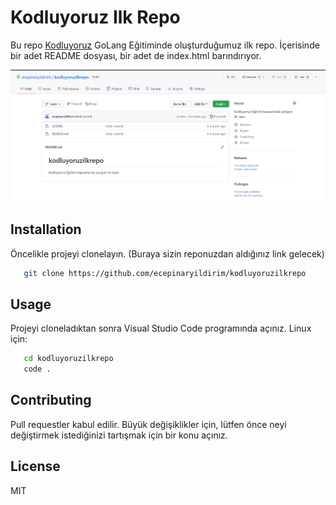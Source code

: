 # Kodluyoruz Ilk Repo
Bu repo [Kodluyoruz] GoLang Eğitiminde oluşturduğumuz ilk repo. İçerisinde bir adet README dosyası, bir adet de index.html barındırıyor.

[![Product Name Screen Shot][product-screenshot]](https://example.com)

## Installation
Öncelikle projeyi clonelayın. (Buraya sizin reponuzdan aldığınız link gelecek)
```sh
   git clone https://github.com/ecepinaryildirim/kodluyoruzilkrepo
```


## Usage
Projeyi cloneladıktan sonra Visual Studio Code programında açınız.
Linux için:
```sh
   cd kodluyoruzilkrepo
   code .
```

## Contributing
Pull requestler kabul edilir. Büyük değişiklikler için, lütfen önce neyi değiştirmek istediğinizi tartışmak için bir konu açınız.

## License

MIT

[Kodluyoruz]: <https://www.kodluyoruz.org/>
[product-screenshot]: kodluyoruzilkrepo.png
